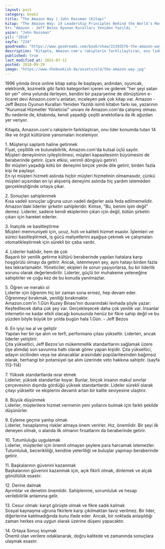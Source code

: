 ```yaml
---
layout: post  
category: book2  
title: "The Amazon Way | John Rossman (Kitap)"  
kitap: "The Amazon Way: 14 Leadership Principles Behind the World's Most Disruptive Company"  
tr: "Amazon - Jeff Bezos Oyunun Kuralları Yeniden Yazıldı  "  
yazar: "John Rossman"  
yil: "2018"  
sayfa: "224"  
goodreads: "https://www.goodreads.com/book/show/22393576-the-amazon-way"
description: "Kitapta, Amazon.com'u rakiplerin farklılaştıran, onu lider konumda tutan 14 ilke ve örgüt kültürüne yansımaları inceleniyor."
published: true
last_modified_at: 2021-07-12
posted: 2018-09-29
image: "https://www.thebookish.de/assets/old/the-amazon-way.jpg"
---
```


1996 yılında önce online kitap satışı ile başlayan, ardından, oyuncak, elektronik, kozmetik gibi farklı kategorileri içeren ve giderek "her şeyi satan bir yer" olma yolunda ilerleyen, kendini bir pazaryerine de dönüştüren e-ticaret devi Amazon.com'u anlatan, inceleyen pek çok kitap var. Amazon - Jeff Bezos Oyunun Kuralları Yeniden Yazıldı isimli kitabın farkı ise, yazarının "Kurumsal Hizmetler Yöneticisi" unvanı ile Amazon.com'da çalışmış olması. Bu nedenle de, kitabında, kendi yaşadığı çeşitli anektotlara da ilk ağızdan yer veriyor.  
  
Kitapta, Amazon.com'u rakiplerin farklılaştıran, onu lider konumda tutan 14 ilke ve örgüt kültürüne yansımaları inceleniyor.  
  
1\. Müşteriyi saplantı haline getirmek  
Fiyat, çeşitlilik ve bulunabilirlik, Amazon.com'da kutsal üçlü sayılır.  
Müşteri deneyiminin iyileştirilmesi, müşteri kapasitesinin büyümesini de beraberinde getirir. (çark etkisi, verimli döngüyü getirir)  
Bir müşteri yaşadığı kötü bir deneyimi birçok yerde dile getirir, birden fazla kişi ile paylaşır.  
En iyi müşteri hizmeti aslında hiçbir müşteri hizmetinin olmamasıdır, çünkü müşteri açısından en iyi alışveriş deneyimi aslında hiç yardım istemeden gerçekleştiğinde ortaya çıkar.  
  
2\. Sonuçları sahiplenmek  
Kısa vadeli sonuçlar uğruna uzun vadeli değerler asla feda edilmemelidir. Amazon'daki liderler şirketin sahipleridir. Kimse, "Bu, benim işim değil" demez. Liderler, sadece kendi ekiplerinin çıkarı için değil, bütün şirketin çıkarı için hareket ederler.  
  
3\. İnatçılık ve basitleştirme  
Müşteri memnuniyeti için, ucuz, hızlı ve kaliteli hizmet esastır. İşlemleri ve süreci basitleştirmek, iş gücü maliyetlerini aşağıya çekmek ve çalışmaları otomatikleştirmek için sürekli bir çaba vardır.  
  
4\. Liderler haklıdır, hem de çok  
Başarılı bir yenilik getirme kültürü beraberinde yapılan hatalara karşı hoşgörülü olmayı da getirir. Ancak, istenmeyen şey, aynı hatayı birden fazla kes tekrarlamaktır. Yöneticiler, ekipleri ile sorun yaşıyorlarsa, bu bir liderlik sorunu olarak değerlendirilir. Liderler, güçlü bir muhakeme yeteneğine sahiptirler ve çoğu kez de bu konuda yanılmazlar.  
  
5\. Öğren ve meraklı ol  
Liderler için öğrenim hiç bir zaman sona ermez, hep devam eder. Öğrenmeyi bırakmak, yeniliği bırakmaktır.  
Amazon.com'in 1.Gün Kuzey Binası'nın duvarındaki levhada şöyle yazar:  
Keşfedilecek daha çok şey var. Gerçekleşecek daha çok yenilik var. İnsanlar internetin ne kadar etkili olacağı konusunda henüz bir fikre sahip değil ve bu yüzden böyle büyük bir yolda bugün hala 1.Gün. - Jeff Bezos  
  
6\. En iyiyi ise al ve geliştir  
Yapılan her bir işe alım ve terfi, performans çıtası yükseltir. Liderleri, ancak liderler yetiştirir.  
Çıta yükseltici, Jeff Bezos'un mükemmellik standartlarını sağlamak üzere (işe alımda) son savunma hattı olarak görev yapan kişidir. Çıta yükseltici, adayın sicilinden veya ise alınacaklar arasındaki popülaritesinden bağımsız olarak, herhangi bir potansiyel işe alım üzerinde veto hakkına sahiptir. (sayfa 113-114)  
  
7\. Yüksek standartlarda ısrar etmek  
Liderler, yüksek standartlar koyar. Bunlar, birçok insanın makul sınırlar çerçevesinin dışında gördüğü yüksek standartlardır. Lideler sürekli olarak çıtayı yükseltir ve ekiplerini devamlı artan bir kalite seviyesine ulaştırır.  
  
8\. Büyük düşünmek  
Liderler, müşterilere hizmet vermenin yeni yollarını bulmak için farklı şekilde düşünürler.  
  
9\. Eyleme geçme yanlışı olmak  
Liderler, hesaplanmış riskler almaya önem verirler. Hız, önemlidir. Bir şeyi ilk deneyen olmak, o alanda ilk olmanın fırsatlarını da beraberinde getirir.  
  
10\. Tutumluluğu uygulamak  
Liderler, müşteriler için önemli olmayan şeylere para harcamak istemezler. Tutumluluk, becerikliliği, kendine yeterliliği ve buluşlar yapmayı beraberinde getirir.  
  
11\. Başkalarının güvenini kazanmak  
Başkalarının güvenini kazanmak için, açık fikirli olmak, dinlemek ve alçak gönüllülük esastır.  
  
12\. Derine dalmak  
Ayrıntılar ve denetim önemlidir. Sahiplenme, sorumluluk ve hesap verilebilirlik anlamına gelir.  
  
13\. Cesur olmak: karşıt görüşte olmak ve fikre sadık kalmak  
Sosyal kaynaşma uğruna fikirlere karşı çıkılmaktan taviz verilmez. Bir lider, diğerlerine katılmadığında bunu ifade eder. Ancak, bir noktada anlaşıldığı zaman herkes ona uygun olarak üzerine düşeni yapacaktır.  
  
14\. Ortaya Sonuç koymak  
Önemli olan verilere odaklanarak, doğru kalitede ve zamanında sonuçlara ulaşmak esastır.  
  
  
